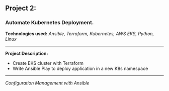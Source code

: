 ## Project 2:
### Automate Kubernetes Deployment.

**Technologies used:**
*Ansible, Terraform, Kubernetes, AWS EKS, Python, Linux*

---

**Project Description:**
- Create EKS cluster with Terraform
- Write Ansible Play to deploy application in a new K8s namespace
---
*Configuration Management with Ansible*
